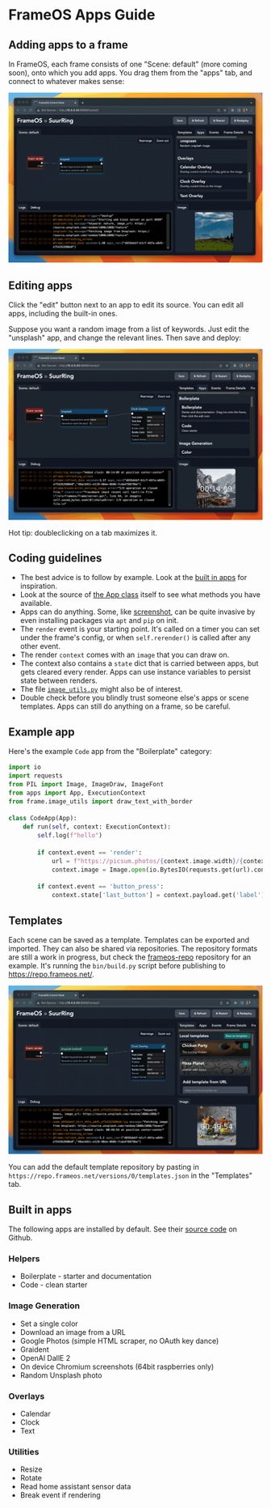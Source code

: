# FrameOS Apps Guide

## Adding apps to a frame

In FrameOS, each frame consists of one "Scene: default" (more coming soon), onto which you add apps. You drag them from the "apps" tab, and connect to whatever makes sense:

![Adding FrameOS apps](./_img/add-app.gif)

## Editing apps

Click the "edit" button next to an app to edit its source. You can edit all apps, including the built-in ones.

Suppose you want a random image from a list of keywords. Just edit the "unsplash" app, and change the relevant lines. Then save and deploy:

![Editing FrameOS apps](./_img/edit-app.gif)

Hot tip: doubleclicking on a tab maximizes it.

## Coding guidelines

- The best advice is to follow by example. Look at the [built in apps](https://github.com/FrameOS/frameos/tree/main/frameos/apps) for inspiration.
- Look at the source of [the App class](https://github.com/FrameOS/frameos/blob/main/frameos/apps/__init__.py#L83) itself to see what methods you have available.
- Apps can do anything. Some, like [screenshot](https://github.com/FrameOS/frameos/blob/main/frameos/apps/screenshot/frame.py), can be quite invasive by even installing packages via `apt` and `pip` on init.
- The `render` event is your starting point. It's called on a timer you can set under the frame's config, or when `self.rerender()` is called after any other event.
- The render `context` comes with an `image` that you can draw on.  
- The context also contains a `state` dict that is carried between apps, but gets cleared every render. Apps can use instance variables to persist state between renders.
- The file [`image_utils.py`](https://github.com/FrameOS/frameos/blob/main/frameos/frame/image_utils.py) might also be of interest.
- Double check before you blindly trust someone else's apps or scene templates. Apps can still do anything on a frame, so be careful. 

## Example app

Here's the example `Code` app from the "Boilerplate" category:

```py
import io
import requests
from PIL import Image, ImageDraw, ImageFont
from apps import App, ExecutionContext
from frame.image_utils import draw_text_with_border

class CodeApp(App):
    def run(self, context: ExecutionContext):
        self.log(f"hello")

        if context.event == 'render':
            url = f"https://picsum.photos/{context.image.width}/{context.image.height}"
            context.image = Image.open(io.BytesIO(requests.get(url).content))

        if context.event == 'button_press':
            context.state['last_button'] = context.payload.get('label')
```

## Templates

Each scene can be saved as a template. Templates can be exported and imported. They can also be shared via repositories. The repository formats are still a work in progress, but check the [frameos-repo](https://github.com/FrameOS/frameos-repo) repository for an example. It's running the `bin/build.py` script before publishing to https://repo.frameos.net/.

![FrameOS templates](./_img/templates.gif)

You can add the default template repository by pasting in `https://repo.frameos.net/versions/0/templates.json` in the "Templates" tab.


## Built in apps

The following apps are installed by default. See their
[source code](https://github.com/FrameOS/frameos/tree/main/frameos/apps) on Github.

### Helpers

- Boilerplate - starter and documentation
- Code - clean starter

### Image Generation

- Set a single color
- Download an image from a URL
- Google Photos (simple HTML scraper, no OAuth key dance)
- Graident
- OpenAI DallE 2
- On device Chromium screenshots (64bit raspberries only)
- Random Unsplash photo

### Overlays

- Calendar
- Clock
- Text

### Utilities

- Resize
- Rotate
- Read home assistant sensor data
- Break event if rendering
